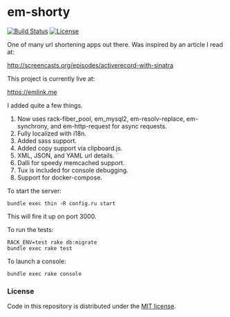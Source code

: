 # em-shorty

[![Build Status](https://img.shields.io/travis/zquestz/em-shorty.svg)](https://travis-ci.com/zquestz/em-shorty)
[![License](https://img.shields.io/github/license/zquestz/em-shorty.svg)](https://github.com/zquestz/em-shorty/blob/master/LICENSE)

One of many url shortening apps out there. Was inspired by an article I read at:

http://screencasts.org/episodes/activerecord-with-sinatra

This project is currently live at:

https://emlink.me

I added quite a few things.

1. Now uses rack-fiber_pool, em_mysql2, em-resolv-replace, em-synchrony, and em-http-request for async requests.
2. Fully localized with i18n.
3. Added sass support.
4. Added copy support via clipboard.js.
5. XML, JSON, and YAML url details.
6. Dalli for speedy memcached support.
7. Tux is included for console debugging.
8. Support for docker-compose.

To start the server:

```
bundle exec thin -R config.ru start
```

This will fire it up on port 3000.

To run the tests:

```
RACK_ENV=test rake db:migrate
bundle exec rake test
```

To launch a console:

```
bundle exec rake console
```

### License

Code in this repository is distributed under the [MIT license](/LICENSE).
